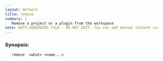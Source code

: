 ```yaml
---
layout: default
title: remove
summary: |
   Remove a project or a plugin from the workspace
note: AUTO-GENERATED FILE - DO NOT EDIT. You can add manual content via same filename in _ext sub-folder. 
---
```


### Synopsis: #
	   remove  <what> <name...>

